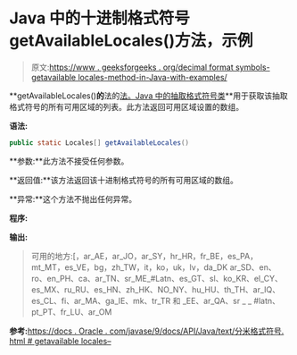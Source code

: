 # Java 中的十进制格式符号 getAvailableLocales()方法，示例

> 原文:[https://www . geeksforgeeks . org/decimal format symbols-getavailable locales-method-in-Java-with-examples/](https://www.geeksforgeeks.org/decimalformatsymbols-getavailablelocales-method-in-java-with-examples/)

**getAvailableLocales()**的**法的[法。Java 中的抽取格式符号类](https://www.geeksforgeeks.org/tag/java-text-package/)**用于获取该抽取格式符号的所有可用区域的列表。此方法返回可用区域设置的数组。

**语法:**

```java
public static Locales[] getAvailableLocales()

```

**参数:**此方法不接受任何参数。

**返回值:**该方法返回该十进制格式符号的所有可用区域的数组。

**异常:**这个方法不抛出任何异常。

**程序:**

**输出:**

> 可用的地方:[，ar_AE，ar_JO，ar_SY，hr_HR，fr_BE，es_PA，mt_MT，es_VE，bg，zh_TW，it，ko，uk，lv，da_DK ar_SD、en、ro、en_PH、ca、ar_TN、sr_ME_#Latn、es_GT、sl、ko_KR、el_CY、es_MX、ru_RU、es_HN、zh_HK、NO_NY、hu_HU、th_TH、ar_IQ、es_CL、fi、ar_MA、ga_IE、mk、tr_TR 和 _EE、ar_QA、sr _ _ #latn、pt_PT、fr_LU、ar_OM

**参考:**[https://docs . Oracle . com/javase/9/docs/API/Java/text/分米格式符号. html # getavailable locales–](https://docs.oracle.com/javase/9/docs/api/java/text/DecimalFormatSymbols.html#getAvailableLocales--)